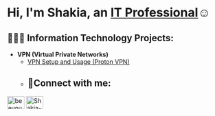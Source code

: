 <h1>Hi, I'm Shakia, an <a href="https://linkedin.com/in/Shakia-gilliard-9295262b0">IT Professional</a>☺</h1>
<h2>👩🏽‍💻 Information Technology Projects:</h2>

- <b> VPN (Virtual Private Networks) </b>
  - [VPN Setup and Usage (Proton VPN) ](https://github.com/ShakiaGilliard/VPNSetupandUsage-ProtonVPN)  
  -  <h2>🤳Connect with me:</h2>
<a href="https://instagram.com/beeyou_shakia" target="blank"><img align="center" src="https://raw.githubusercontent.com/rahuldkjain/github-profile-readme-generator/master/src/images/icons/Social/instagram.svg" alt="beeyou_shakia" height="30" width="40" /></a>
<a href="https://linkedin.com/in/Shakia-gilliard-9295262b0" target="blank"><img align="center" src="https://raw.githubusercontent.com/rahuldkjain/github-profile-readme-generator/master/src/images/icons/Social/linked-in-alt.svg" alt="Shakia-gilliard-9295262b0" height="30" width="40" /></a>
</p>
